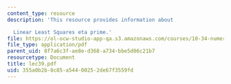 ```yaml
---
content_type: resource
description: 'This resource provides information about

  Linear Least Squares eta prime.'
file: https://ol-ocw-studio-app-qa.s3.amazonaws.com/courses/10-34-numerical-methods-applied-to-chemical-engineering-fall-2005/355a0b2b8c85a54400252de67f3559fd_lec39.pdf
file_type: application/pdf
parent_uid: 8f7a6c3f-ae8e-d368-a734-bbe5d06c21b7
resourcetype: Document
title: lec39.pdf
uid: 355a0b2b-8c85-a544-0025-2de67f3559fd
---
```

